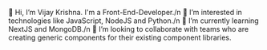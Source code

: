 👋 Hi, I’m Vijay Krishna. I'm a Front-End-Developer./n
👀 I’m interested in technologies like JavaScript, NodeJS and Python./n
🌱 I’m currently learning NextJS and MongoDB./n
💞️ I’m looking to collaborate with teams who are creating generic components for their existing component libraries.
